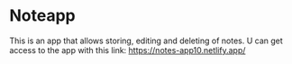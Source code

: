 # Noteapp
This is an app that allows storing, editing and deleting of notes.
U can get access to the app with this link:  https://notes-app10.netlify.app/
